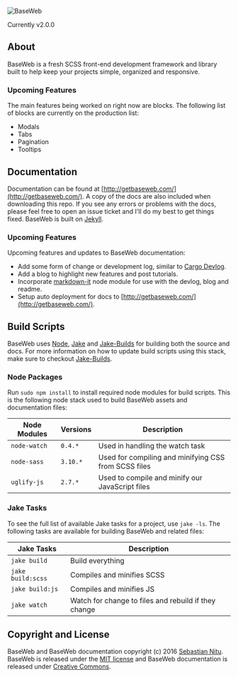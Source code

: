 ![BaseWeb](https://d3vv6lp55qjaqc.cloudfront.net/items/39132g291E2e2k3I0e2e/baseweb-logo.png "BaseWeb")

Currently v2.0.0

## About
BaseWeb is a fresh SCSS front-end development framework and library built to help keep your projects simple, organized and responsive.

### Upcoming Features
The main features being worked on right now are blocks. The following list of blocks are currently on the production list:

* Modals
* Tabs
* Pagination
* Tooltips

## Documentation
Documentation can be found at [http://getbaseweb.com/](http://getbaseweb.com/). A copy of the docs are also included when downloading this repo. If you see any errors or problems with the docs, please feel free to open an issue ticket and I'll do my best to get things fixed. BaseWeb is built on [Jekyll](https://jekyllrb.com/).

### Upcoming Features
Upcoming features and updates to BaseWeb documentation:

* Add some form of change or development log, similar to [Cargo Devlog](http://cargocollective.com/devlog).
* Add a blog to highlight new features and post tutorials.
* Incorporate [markdown-it](https://www.npmjs.com/package/markdown-it) node module for use with the devlog, blog and readme.
* Setup auto deployment for docs to [http://getbaseweb.com/](http://getbaseweb.com/).

## Build Scripts

BaseWeb uses [Node](https://nodejs.org/), [Jake](http://jakejs.com/) and [Jake-Builds](https://github.com/sebnitu/jake-builds) for building both the source and docs. For more information on how to update build scripts using this stack, make sure to checkout [Jake-Builds](https://github.com/sebnitu/jake-builds).

### Node Packages
Run `sudo npm install` to install required node modules for build scripts. This is the following node stack used to build BaseWeb assets and documentation files:

| Node Modules   | Versions   | Description |
|----------------|------------|-------------|
| `node-watch`   | `0.4.*`    | Used in handling the watch task |
| `node-sass`    | `3.10.*`   | Used for compiling and minifying CSS from SCSS files |
| `uglify-js`    | `2.7.*`    | Used to compile and minify our JavaScript files |

### Jake Tasks
To see the full list of available Jake tasks for a project, use `jake -ls`. The following tasks are available for building BaseWeb and related files:

| Jake Tasks            | Description                                          |
|-----------------------|------------------------------------------------------|
| `jake build`          | Build everything                                     |
| `jake build:scss`     | Compiles and minifies SCSS                           |
| `jake build:js`       | Compiles and minifies JS                             |
| `jake watch`          | Watch for change to files and rebuild if they change |

## Copyright and License

BaseWeb and BaseWeb documentation copyright (c) 2016 [Sebastian Nitu](http://sebnitu.com). BaseWeb is released under the [MIT license](https://github.com/sebnitu/BaseWeb/blob/master/LICENSE) and BaseWeb documentation is released under [Creative Commons](https://github.com/sebnitu/BaseWeb/blob/master/docs/LICENSE).
